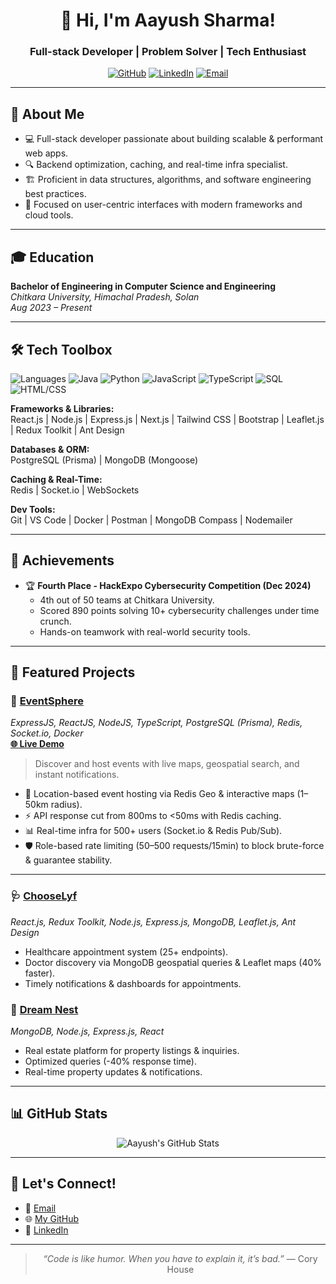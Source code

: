 <div align="center">

# 👋 Hi, I'm Aayush Sharma!
### Full-stack Developer | Problem Solver | Tech Enthusiast

[![GitHub](https://img.shields.io/badge/GitHub-Aayush--0109-black?logo=github&style=flat-square)](https://github.com/Aayush-0109)
[![LinkedIn](https://img.shields.io/badge/LinkedIn-aayushsharma-blue?logo=linkedin&style=flat-square)](https://linkedin.com/in/aayush-sharma-439092319)
[![Email](https://img.shields.io/badge/Email-aayushsharma2647b@gmail.com-red?logo=gmail&style=flat-square)](mailto:aayushsharma2647b@gmail.com)

</div>

---

## 🚀 About Me

- 💻 Full-stack developer passionate about building scalable & performant web apps.
- 🔍 Backend optimization, caching, and real-time infra specialist.
- 🏗️ Proficient in data structures, algorithms, and software engineering best practices.
- 🎯 Focused on user-centric interfaces with modern frameworks and cloud tools.

---

## 🎓 Education

**Bachelor of Engineering in Computer Science and Engineering**  
_Chitkara University, Himachal Pradesh, Solan_  
_Aug 2023 – Present_

---

## 🛠️ Tech Toolbox

![Languages](https://img.shields.io/badge/C/C++-00599C?logo=c&logoColor=white&style=flat-square) 
![Java](https://img.shields.io/badge/Java-007396?logo=java&logoColor=white&style=flat-square)
![Python](https://img.shields.io/badge/Python-3776AB?logo=python&logoColor=white&style=flat-square)
![JavaScript](https://img.shields.io/badge/JavaScript-F7DF1E?logo=javascript&logoColor=black&style=flat-square)
![TypeScript](https://img.shields.io/badge/TypeScript-3178C6?logo=typescript&logoColor=white&style=flat-square)
![SQL](https://img.shields.io/badge/SQL-336791?logo=postgresql&logoColor=white&style=flat-square)
![HTML/CSS](https://img.shields.io/badge/HTML%2FCSS-E34F26?logo=html5&logoColor=white&style=flat-square)

**Frameworks & Libraries:**  
React.js | Node.js | Express.js | Next.js | Tailwind CSS | Bootstrap | Leaflet.js | Redux Toolkit | Ant Design

**Databases & ORM:**  
PostgreSQL (Prisma) | MongoDB (Mongoose)

**Caching & Real-Time:**  
Redis | Socket.io | WebSockets

**Dev Tools:**  
Git | VS Code | Docker | Postman | MongoDB Compass | Nodemailer

---

## 🌟 Achievements

- 🏆 **Fourth Place - HackExpo Cybersecurity Competition (Dec 2024)**
  - 4th out of 50 teams at Chitkara University.
  - Scored 890 points solving 10+ cybersecurity challenges under time crunch.
  - Hands-on teamwork with real-world security tools.

---

## 🧩 Featured Projects

### 🚩 [EventSphere](https://github.com/Aayush-0109/EventSphere)  
_ExpressJS, ReactJS, NodeJS, TypeScript, PostgreSQL (Prisma), Redis, Socket.io, Docker_  
**[🌐 Live Demo](https://eventsphere4u.vercel.app/)**

> Discover and host events with live maps, geospatial search, and instant notifications.

- 📍 Location-based event hosting via Redis Geo & interactive maps (1–50km radius).
- ⚡ API response cut from 800ms to <50ms with Redis caching.
- 📊 Real-time infra for 500+ users (Socket.io & Redis Pub/Sub).
- 🛡️ Role-based rate limiting (50–500 requests/15min) to block brute-force & guarantee stability.

---

### 🩺 [ChooseLyf](https://github.com/Aayush-0109/ChooseLyf)
_React.js, Redux Toolkit, Node.js, Express.js, MongoDB, Leaflet.js, Ant Design_

- Healthcare appointment system (25+ endpoints).
- Doctor discovery via MongoDB geospatial queries & Leaflet maps (40% faster).
- Timely notifications & dashboards for appointments.

### 🏡 [Dream Nest](https://github.com/Aayush-0109/DreamNest)
_MongoDB, Node.js, Express.js, React_

- Real estate platform for property listings & inquiries.
- Optimized queries (-40% response time).
- Real-time property updates & notifications.

---

## 📊 GitHub Stats

<div align="center">
  <img src="https://github-readme-stats.vercel.app/api?username=Aayush-0109&show_icons=true&theme=react" alt="Aayush's GitHub Stats" />
</div>

---

## 🤝 Let's Connect!

- 📧 [Email](mailto:aayushsharma2647b@gmail.com)
- 🌐 [My GitHub](https://github.com/Aayush-0109)
- 🔗 [LinkedIn](https://www.linkedin.com/in/aayushsharma/)

---

<div align="center">
  
> _“Code is like humor. When you have to explain it, it’s bad.”_ — Cory House

</div>
